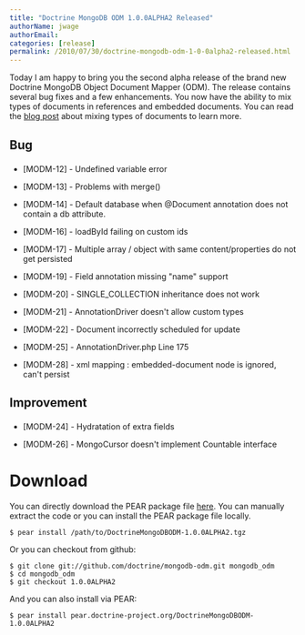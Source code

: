 ```yaml
---
title: "Doctrine MongoDB ODM 1.0.0ALPHA2 Released"
authorName: jwage
authorEmail:
categories: [release]
permalink: /2010/07/30/doctrine-mongodb-odm-1-0-0alpha2-released.html
---
```

Today I am happy to bring you the second alpha release of the brand new
Doctrine MongoDB Object Document Mapper (ODM). The release contains
several bug fixes and a few enhancements. You now have the ability to
mix types of documents in references and embedded documents. You can
read the [blog
post](https://www.doctrine-project.org/2010/07/20/mixing-types-of-documents.html)
about mixing types of documents to learn more.

<h2>

Bug

</h2>
<ul>
<li>

[MODM-12] - Undefined variable error

</li>
<li>

[MODM-13] - Problems with merge()

</li>
<li>

[MODM-14] - Default database when @Document annotation does not contain
a db attribute.

</li>
<li>

[MODM-16] - loadById failing on custom ids

</li>
<li>

[MODM-17] - Multiple array / object with same content/properties do not
get persisted

</li>
<li>

[MODM-19] - Field annotation missing "name" support

</li>
<li>

[MODM-20] - SINGLE\_COLLECTION inheritance does not work

</li>
<li>

[MODM-21] - AnnotationDriver doesn't allow custom types

</li>
<li>

[MODM-22] - Document incorrectly scheduled for update

</li>
<li>

[MODM-25] - AnnotationDriver.php Line 175

</li>
<li>

[MODM-28] - xml mapping : embedded-document node is ignored, can't
persist

</li>
</ul>

<h2>

Improvement

</h2>
<ul>
<li>

[MODM-24] - Hydratation of extra fields

</li>
<li>

[MODM-26] - MongoCursor doesn't implement Countable interface

</li>
</ul>

Download
========

You can directly download the PEAR package file
[here](https://www.doctrine-project.org/downloads/DoctrineMongoDBODM-1.0.0ALPHA2.tgz).
You can manually extract the code or you can install the PEAR package
file locally.

    $ pear install /path/to/DoctrineMongoDBODM-1.0.0ALPHA2.tgz

Or you can checkout from github:

    $ git clone git://github.com/doctrine/mongodb-odm.git mongodb_odm
    $ cd mongodb_odm
    $ git checkout 1.0.0ALPHA2

And you can also install via PEAR:

    $ pear install pear.doctrine-project.org/DoctrineMongoDBODM-1.0.0ALPHA2

